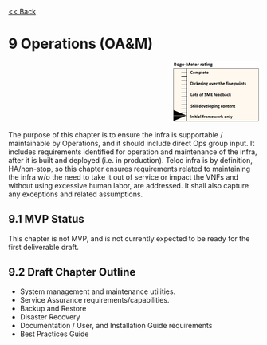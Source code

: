[<< Back](../../ref_model)
# 9	Operations (OA&M)
<p align="right"><img src="../figures/bogo_ifo.png" alt="scope" title="Scope" width="35%"/></p>

The purpose of this chapter is to ensure the infra is supportable / maintainable by Operations, and it should include direct Ops group input. It includes requirements identified for operation and maintenance of the infra, after it is built and deployed (i.e. in production). Telco infra is by definition, HA/non-stop, so this chapter ensures requirements related to maintaining the infra w/o the need to take it out of service or impact the VNFs and without using excessive human labor, are addressed. It shall also capture any exceptions and related assumptions.

## 9.1	MVP Status

This chapter is not MVP, and is not currently expected to be ready for the first deliverable draft.

## 9.2	Draft Chapter Outline

- System management and maintenance utilities. 
- Service Assurance requirements/capabilities.
- Backup and Restore 
- Disaster Recovery
- Documentation / User, and Installation Guide requirements 
- Best Practices Guide
